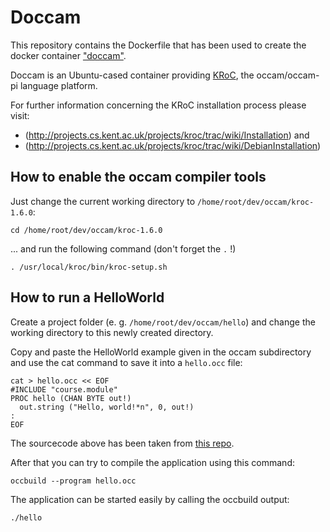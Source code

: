 # Doccam

This repository contains the Dockerfile that has been used to create the
docker container ["doccam"](https://hub.docker.com/r/thron/doccam/).  

Doccam is an Ubuntu-cased container providing [KRoC](https://www.cs.kent.ac.uk/projects/ofa/kroc/), the occam/occam-pi language platform.

For further information concerning the KRoC installation process please visit:

* (http://projects.cs.kent.ac.uk/projects/kroc/trac/wiki/Installation) and
* (http://projects.cs.kent.ac.uk/projects/kroc/trac/wiki/DebianInstallation)

## How to enable the occam compiler tools

Just change the current working directory to `/home/root/dev/occam/kroc-1.6.0`:

```
cd /home/root/dev/occam/kroc-1.6.0
```

... and run the following command (don't forget the `.` !)

```
. /usr/local/kroc/bin/kroc-setup.sh
```

## How to run a HelloWorld

Create a project folder (e. g. `/home/root/dev/occam/hello`) and change the working directory to this newly created directory.   

Copy and paste the HelloWorld example given in the occam subdirectory and use the cat command to save it into a `hello.occ` file:

```
cat > hello.occ << EOF
#INCLUDE "course.module"
PROC hello (CHAN BYTE out!)
  out.string ("Hello, world!*n", 0, out!)
:
EOF
```


The sourcecode above has been taken from [this repo](https://github.com/concurrency/kroc/blob/master/demos/complexity/hello.occ).  

After that you can try to compile the application using this command:

```
occbuild --program hello.occ
```

The application can be started easily by calling the occbuild output:

```
./hello 
```


